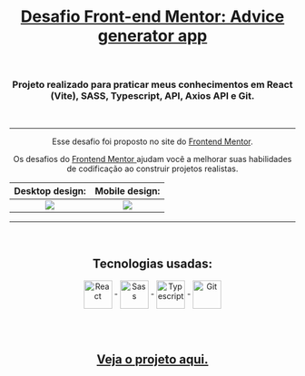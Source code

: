 <h1 align="center"> <a href="https://desafio-advice-generator-app-gamma.vercel.app/"> Desafio Front-end Mentor: Advice generator app </a></h1>

<br />

<h3 align='center'> Projeto realizado para praticar meus conhecimentos em <strong>React (Vite), SASS, Typescript, API, Axios API e Git</strong>. </h3>

<br />

---------------------------------------

<p align='center'> Esse desafio foi proposto no site do <a href="https://www.frontendmentor.io/challenges/advice-generator-app-QdUG-13db">Frontend Mentor</a>.
</p>

<p align='center'> Os desafios do <a href='https://www.frontendmentor.io'> Frontend Mentor </a> ajudam você a melhorar suas habilidades de codificação ao construir projetos realistas. </p>

Desktop design:            | Mobile design:           |
:-------------------------:|:-------------------------:
<img src="https://res.cloudinary.com/dz209s6jk/image/upload/v1645105312/Challenges/syo43ktrlu3huqaqye2c.jpg"> | <img src="https://res.cloudinary.com/dz209s6jk/image/upload/v1645105341/Challenges/ij9dasqbsbccx0iulwvp.jpg">

---------------------------------------
<br>

<div align = "center">
  <h2>Tecnologias usadas:</h2>
  <img align = "center" width="50px" src = "https://cdn.jsdelivr.net/gh/devicons/devicon/icons/react/react-original-wordmark.svg" alt='React' title='React'> -
  <img align = "center" width="50px" src = "https://cdn.jsdelivr.net/gh/devicons/devicon/icons/sass/sass-original.svg" alt='Sass' title='Sass'> -
  <img align = "center" width="50px" src = "https://cdn.jsdelivr.net/gh/devicons/devicon/icons/typescript/typescript-original.svg" alt='Typescript' title='Typescript'> -
  <img align = "center" width="50px" src = "https://cdn.jsdelivr.net/gh/devicons/devicon/icons/git/git-plain-wordmark.svg" alt='Git' title='Git'>
  
  <br><br>

  ## <a href = "https://desafio-advice-generator-app-gamma.vercel.app/"> Veja o projeto aqui. </a>
</div>

